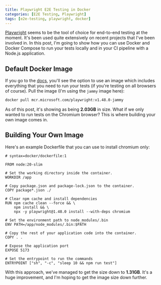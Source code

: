 ```yaml
---
title: Playwright E2E Testing in Docker
categories: [E2E Testing, Playwright]
tags: [e2e-testing, playwright, docker]
---
```


[Playwright](https://playwright.dev) seems to be the tool of choice for end-to-end testing at the moment. It's been used quite extensively on recent projects that I've been involved in. In this post, I'm going to show how you can use Docker and Docker Compose to run your tests locally and in your CI pipeline with a Node.js application.

## Default Docker Image

If you go to the [docs](https://playwright.dev/docs/docker), you'll see the option to use an image which includes everything that you need to run your tests (if you're testing on all browsers of course). Pull the image (I'm using the `jammy` image here):

```bash
docker pull mcr.microsoft.com/playwright:v1.48.0-jammy
```

As of this post, it's showing as being **2.03GB** in size. What if we only wanted to run tests on the Chromium browser? This is where building your own image comes in.

## Building Your Own Image

Here's an example Dockerfile that you can use to install chromium only:

```docker
# syntax=docker/dockerfile:1

FROM node:20-slim

# Set the working directory inside the container.
WORKDIR /app

# Copy package.json and package-lock.json to the container.
COPY package*.json ./

# Clear npm cache and install dependencies
RUN npm cache clean --force && \
    npm install && \
    npx -y playwright@1.48.0 install --with-deps chromium

# Set the environment path to node_modules/.bin
ENV PATH=/app/node_modules/.bin:$PATH

# Copy the rest of your application code into the container.
COPY . .

# Expose the application port
EXPOSE 5173

# Set the entrypoint to run the commands
ENTRYPOINT ["sh", "-c", "sleep 10 && npm run test"]
```

With this approach, we've managed to get the size down to **1.31GB**. It's a huge improvement, and I'm hoping to get the image size down further.
